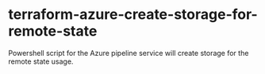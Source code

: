 # terraform-azure-create-storage-for-remote-state
Powershell script for the Azure pipeline service will create storage for the remote state usage.
